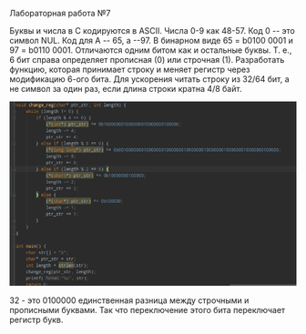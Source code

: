 Лабораторная работа №7

Буквы и числа в С кодируются в ASCII. Числа 0-9 как 48-57. Код 0 -- это символ NUL. Код для A -- 65, a --97. В бинарном виде 65 = b0100 0001 и 97 = b0110 0001.
Отличаются одним битом как и остальные буквы. Т. е., 6 бит справа определяет прописная (0) или строчная (1).
Разработать функцию, которая принимает строку и меняет регистр через модификацию 6-ого бита. Для ускорения читать строку из 32/64 бит, а не символ за один раз, если длина строки кратна 4/8 байт. 

![alt text](https://github.com/chepurinaaa/OS-labs/blob/master/pic/7_1.png)


32 - это 0100000 единственная разница между строчными и прописными буквами. Так что переключение этого бита переключает регистр букв.






